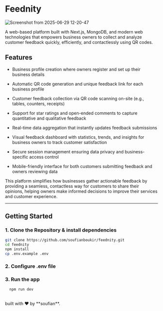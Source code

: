 # Feednity
![Screenshot from 2025-06-29 12-20-47](https://github.com/user-attachments/assets/9dfd656f-23bb-40e3-81ee-00c3c6481fe4)

A web-based platform built with Next.js, MongoDB, and modern web technologies that empowers business owners to collect and analyze customer feedback quickly, efficiently, and contactlessly using QR codes.
## Features

   - Business profile creation where owners register and set up their business details

   - Automatic QR code generation and unique feedback link for each business profile

   - Customer feedback collection via QR code scanning on-site (e.g., tables, counters, receipts)

   - Support for star ratings and open-ended comments to capture quantitative and qualitative feedback

   - Real-time data aggregation that instantly updates feedback submissions

   - Visual feedback dashboard with statistics, trends, and insights for business owners to track customer satisfaction

   - Secure session management ensuring data privacy and business-specific access control

   - Mobile-friendly interface for both customers submitting feedback and owners reviewing data

This platform simplifies how businesses gather actionable feedback by providing a seamless, contactless way for customers to share their opinions, helping owners make informed decisions to improve their services and customer experience.

---

## Getting Started

### 1. Clone the Repository & install dependencies

```bash
git clone https://github.com/soufianboukir/feednity.git
cd feednity
npm install
cp .env.example .env
```
### 2. Configure .env file
### 3. Run the app
```
  npm run dev
```

<br />
built with ❤️ by **soufian**.
